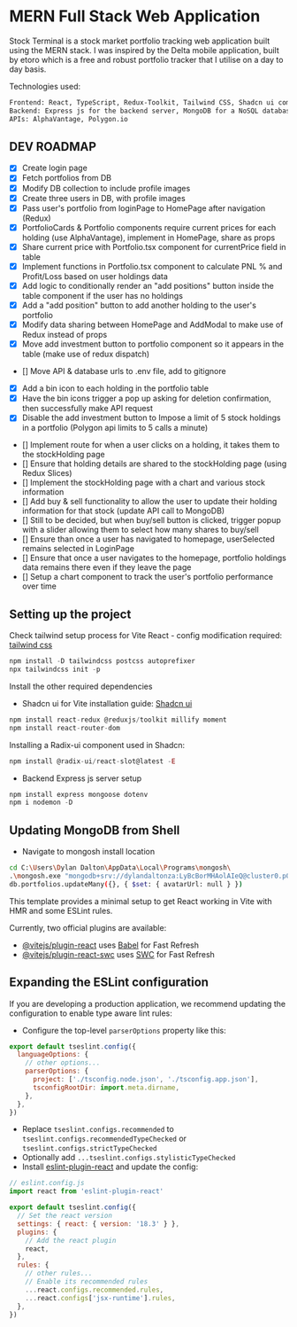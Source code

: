 # MERN Full Stack Web Application

Stock Terminal is a stock market portfolio tracking web application built using the MERN stack.
I was inspired by the Delta mobile application, built by etoro which is a free and robust portfolio tracker
that I utilise on a day to day basis.

Technologies used: 
```Bash
Frontend: React, TypeScript, Redux-Toolkit, Tailwind CSS, Shadcn ui component library
Backend: Express js for the backend server, MongoDB for a NoSQL database
APIs: AlphaVantage, Polygon.io
```

## DEV ROADMAP
- [x] Create login page
- [x] Fetch portfolios from DB
- [x] Modify DB collection to include profile images
- [x] Create three users in DB, with profile images
- [x] Pass user's portfolio from loginPage to HomePage after navigation (Redux)
- [x] PortfolioCards & Portfolio components require current prices for each holding (use AlphaVantage), implement in HomePage, share as props
- [x] Share current price with Portfolio.tsx component for currentPrice field in table
- [x] Implement functions in Portfolio.tsx component to calculate PNL % and Profit/Loss based on user holdings data
- [x] Add logic to conditionally render an "add positions" button inside the table component if the user has no holdings
- [x] Add a "add position" button to add another holding to the user's portfolio
- [x] Modify data sharing between HomePage and AddModal to make use of Redux instead of props
- [x] Move add investment button to portfolio component so it appears in the table (make use of redux dispatch)
- [] Move API & database urls to .env file, add to gitignore
- [x] Add a bin icon to each holding in the portfolio table
- [x] Have the bin icons trigger a pop up asking for deletion confirmation, then successfully make API request
- [x] Disable the add investment button to Impose a limit of 5 stock holdings in a portfolio (Polygon api limits to 5 calls a minute)
- [] Implement route for when a user clicks on a holding, it takes them to the stockHolding page
- [] Ensure that holding details are shared to the stockHolding page (using Redux Slices)
- [] Implement the stockHolding page with a chart and various stock information
- [] Add buy & sell functionality to allow the user to update their holding information for that stock (update API call to MongoDB)
- [] Still to be decided, but when buy/sell button is clicked, trigger popup with a slider allowing them to select how many shares to buy/sell
- [] Ensure than once a user has navigated to homepage, userSelected remains selected in LoginPage
- [] Ensure that once a user navigates to the homepage, portfolio holdings data remains there even if they leave the page
- [] Setup a chart component to track the user's portfolio performance over time

## Setting up the project
Check tailwind setup process for Vite React - config modification required: [tailwind css](https://tailwindcss.com/docs/guides/vite)
```js
npm install -D tailwindcss postcss autoprefixer
npx tailwindcss init -p
```

Install the other required dependencies
- Shadcn ui for Vite installation guide: [Shadcn ui](https://ui.shadcn.com/docs/installation/vite)
```js
npm install react-redux @reduxjs/toolkit millify moment
npm install react-router-dom
```

Installing a Radix-ui component used in Shadcn:
```js
npm install @radix-ui/react-slot@latest -E 
```

- Backend Express js server setup
```js
npm install express mongoose dotenv
npm i nodemon -D
```

## Updating MongoDB from Shell
- Navigate to mongosh install location
```Bash
cd C:\Users\Dylan Dalton\AppData\Local\Programs\mongosh\
.\mongosh.exe "mongodb+srv://dylandaltonza:LyBcBorMHAolAIeQ@cluster0.p0tkt.mongodb.net/portfolios"
db.portfolios.updateMany({}, { $set: { avatarUrl: null } })
```

This template provides a minimal setup to get React working in Vite with HMR and some ESLint rules.

Currently, two official plugins are available:

- [@vitejs/plugin-react](https://github.com/vitejs/vite-plugin-react/blob/main/packages/plugin-react/README.md) uses [Babel](https://babeljs.io/) for Fast Refresh
- [@vitejs/plugin-react-swc](https://github.com/vitejs/vite-plugin-react-swc) uses [SWC](https://swc.rs/) for Fast Refresh

## Expanding the ESLint configuration

If you are developing a production application, we recommend updating the configuration to enable type aware lint rules:

- Configure the top-level `parserOptions` property like this:

```js
export default tseslint.config({
  languageOptions: {
    // other options...
    parserOptions: {
      project: ['./tsconfig.node.json', './tsconfig.app.json'],
      tsconfigRootDir: import.meta.dirname,
    },
  },
})
```

- Replace `tseslint.configs.recommended` to `tseslint.configs.recommendedTypeChecked` or `tseslint.configs.strictTypeChecked`
- Optionally add `...tseslint.configs.stylisticTypeChecked`
- Install [eslint-plugin-react](https://github.com/jsx-eslint/eslint-plugin-react) and update the config:

```js
// eslint.config.js
import react from 'eslint-plugin-react'

export default tseslint.config({
  // Set the react version
  settings: { react: { version: '18.3' } },
  plugins: {
    // Add the react plugin
    react,
  },
  rules: {
    // other rules...
    // Enable its recommended rules
    ...react.configs.recommended.rules,
    ...react.configs['jsx-runtime'].rules,
  },
})
```

